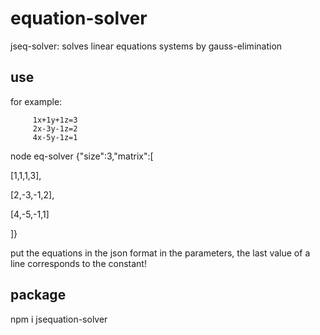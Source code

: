 # equation-solver

jseq-solver: solves linear equations systems by gauss-elimination

## use
for example:

         1x+1y+1z=3
         2x-3y-1z=2
         4x-5y-1z=1


node eq-solver {\"size\":3,\"matrix\":[

[1,1,1,3],

[2,-3,-1,2],

[4,-5,-1,1]

]}

put the equations in the json format in the parameters, the last value of a line corresponds to the constant!

## package 
npm i jsequation-solver


